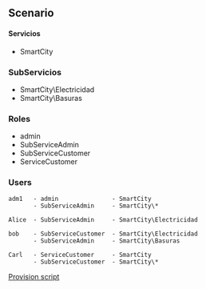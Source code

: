## Scenario

####  Servicios
 * SmartCity

                     
### SubServicios
 * SmartCity\Electricidad
 * SmartCity\Basuras


### Roles
 * admin
 * SubServiceAdmin
 * SubServiceCustomer
 * ServiceCustomer


### Users
```
adm1   - admin               - SmartCity
       - SubServiceAdmin     - SmartCity\*

Alice  - SubServiceAdmin     - SmartCity\Electricidad

bob    - SubServiceCustomer  - SmartCity\Electricidad
       - SubServiceAdmin     - SmartCity\Basuras

Carl   - ServiceCustomer     - SmartCity
       - SubServiceCustomer  - SmartCity\*
```
[Provision script](provision_smartcity.sh)

